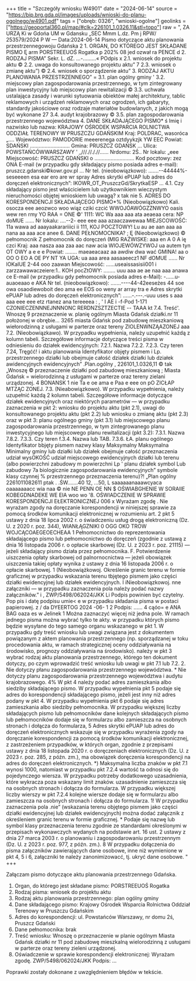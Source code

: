 +++
title = "Szczegóły wniosku W4901"
date = "2024-06-14"
source = "https://bip.brg.gda.pl/images/uploads/wnioski-do-planu-ogolnego/w4901.pdf"
tags = ["obręb: 0326", "wnioski-ogolne"]
geolinks = ["https://geoportal360.pl/map/#clk=226101_1.0326.11&stl=topo"]
raw = ", ZA URZĄ Ki w Gdońa UM w Gdansku   „SEC Mmm L.dz. Pm j RPW/ 253579/2024 P W — Data:2024-06-14 Pismo dotyczące aktu planowania przestrzennegowoju Gdańska  2 1. ORGAN, DO KTÓREGO JEST SKŁADANE PISMO Ę arm PORSTREEUOŚ Rogatka p 202% 08 jed ozwał ra PENCE d 2. RODZAJ PISMA” Sekr. L. dZ. ...-.........« POdpis x 2.1. wniosek do projektu aktu © 2.2. uwaga do konsultowanego projektu aktu” 7 2.3. wniosek o zmianę aktu”) © 2.4. wniosek o sporządzenie aktu” 3. RODZAJ AKTU PLANOWANIA PRZESTRZENNEGO” = 3.1. plan ogólny gminy ' 3.2. miejscowy plan zagospodarowania przestrzennego, w tym zintegrowany plan inwestycyjny lub miejscowy plan rewitalizacji © 3.3. uchwała ustalająca zasady i warunki sytuowania obiektów małej architektury, tablic reklamowych i urządzeń reklamowych oraz ogrodzeń, ich gabaryty, standardy jakościowe oraz rodzaje materiałów budowlanych, z jakich mogą być wykonane 27 3.4. audyt krajobrazowy © 3.5. plan zagospodarowania przestrzennego województwa 4. DANE SKŁADAJĄCEGO PISMO* ś Imię i nazwisko lub nazwa: KRAJOWY OŚRODEK WSPARCIA ROLNICTWA ODDZIAŁ TERENOWY W PRUSZCZU GDAŃSKIM Kraj: POLDRAC, wasoróca „.... Województwo: PAMODORIE meeerenega oztdyykzjk YW EEC Powiat: SDAŃSKI ........................... Gmina: PRUSZCZ GDAŃSK  ... Ulica: POWSTAŃCÓWWARSZAWY '  _///.//././/...... Nrdomu: 2Ś.. Nr lokalu: „eee Miejscowość: PRUSZCZ GDAŃSKI o ........................... Kod pocztowy: zez ONA E-mail (w przypadku gdy składający pismo posiada adres e-mail): pruszcz.gdanski©kowr.gov.pl  ... Nr tel. (nieobowiązkowo): .......--44444%-seseeeen esa ear ero are wr spray Adres skrytki ePUAP lub adres do doręczeń elektronicznych”: IKOWR_OT_PruszczGd/SkrytkaESP ... 4.1. Czy składający pismo jest właścicielem lub użytkownikiem wieczystym nieruchomości objętej wnioskiem lub uwagą? x tak  nie 5. ADRES DO KORESPONDENCJI SKŁADAJĄCEGO PISMO*% (Nieobowiązkowo) Kali. osocza eee aeozwco woo wiąz cziki czcić WWOJÓAWÓGZZNWYO oasis wew ren rmy YO RAA = ONE ©' 1111: WC Wa aaa aaa ata aeaeaa cera: NP doMUE ...... Nr lokalu: ....--2- eee eee aaa azaaczawewaa MIEJSCOWOŚĆ: 11a wawa ad aaayaakarariiici ii 111, KOJ POCZTOWY! Lu au ae aan aaa aa nana aa aaa ace anee 6. DANE PEŁNOMOCNIKA? ; Ę (Nieobowiązkowo) © pełnomocnik Z pełnomocnik do doręczeń (MIG RAŹWISKE: aaa en A 0 A ię czci Kraj: aaa nasza aaa zaa aac naw acia WIOJEWÓWZYWOJ ua autem tyn OT OWY a e e e Powiat: ........ maeaeacaaz aa awdiw dwa wać GMINA! aa o OO O EO A OE PY NT YA UGA: ua aaa area aasaaeecz1 NF dOMUE ...... Nr lOKaIUE 2-44 ooo zaawan Miejscowość: ......useaissasisii001 i zarzzawawaczeiere:1.. KOH pocZtOWY: ........ uuu aaa ae ae naa aaa anawa ce  E-mail (w przypadku gdy pełnomocnik posiada adres e-Mail): -......u-auaoeaao e AKA  Nr tel. (nieobowiązkowo): .......----44-42eeseżes 44 soe owa osaodiewoboit deo ama ee EOS oo weny ar array tra e Adres skrytki ePUAP lub adres do doręczeń elektronicznych”: ......-.---.-uuu uses s aaa aaa eee eee etz rtanez ana tereeeea : , ' I AE i -f-Pod 1-171 CZONIECZENNNEJNNNONC RERDNZSZTZECTIE -- TAAA kt 7.4. Treść'. Wnoszę 9 przeznaczenie w. planię ogólnym Miasta Gdańsk działki.nr 11 położonej w obrębie... 3265 miasta Gdańsk pod zabudowę mieszkaniową wiełorodzinną z usługami w parterze oraz tereny ZIOLENWNZĄAZONEJ aaa 7.2. (Nieobowiązkawo). W przypadku wypełnienia, należy uzupełnić każdą z kolumn tabeli. Szczegółowe informacje dotyczące treści pisma w odniesieniu do działek ewidencyjnych: 7.2.1. Nazwa 7.2.2. 7.2.3. Czy teren 7.24, Tręgćć! i aktu planowania Identyfikator objęty pismem i Lp.  przestrzennego działki lub obejmuje całość  działek działki lub działek awidencyjnych ewidencyjnych” .Plan.ogólny ,  226101_1.0326,11 © tak „Wnoszę © przeznaczenie działki pod zabudowę mieszkaniową ; Miasta Gdańsk = wielorodzinną z usługami w parterze oraz tereny zielani urządzonej. 4  BONANSK  1 nie Ta e oe ama e Paa e eee on pO ZICŁAP MTZĄC ZONEJ. 7.3. (Nieabowiązkowo). W przypadku wypełnienia, należy uzupełnić każdą 2 kolumn tabeli. Szczegółowe informacje dotyczące działek ewidencyjnych oraz niektórych parametrów — w przypadku zaznaczenia w pkt 2: wniosku do projektu aktu (pkt 2.1), uwagi do konsultowanego projektu aktu (pkt 2.2) lub wniosku o zmianę aktu (pkt 2.3) oraz w pkt 3: planu ogólnego gminy (pkt 3.1) lub miejscowego planu zagospodarowania przestrzennego, w tym zintegrowanego planu inwestycyjnego lub miejscowego planu rewitalizacji (pkt 3.2): 7.3.1. Nazwa 7.8.2. 7.3.3. Czy teren  f.3.4. Nazwa lub TAB. 7.3.6. ŁA. planu ogólnego Identyfikator bbjęty pismem nazwy klasy Maksymalny Maksymalna Minimalny gminy lub działki lub działek  obejmuje całość  przeznaczenia udział wysOKOŚĆ udział miejscowego ewidencyjnych działki lub terenu (albo powierzchni  zabudowy m powierzchni Lp ' planu działek symbol Lub zabudowy 7a biologicznie zagospodarowania ewidencyjnych”  symbole klasy czynnej % przestrzennego przeznaczenia   terenu)?! „Plan ogólny  2261011082611 ptak . .ŚW.......40  12, ...50, L saaaaaanaaawcyaca  oaaaaaaacc wia naa © nie NE PENN OE NN $ OŚWIABGHENIE W SORAIIE KOBEGDNADEKE WE EIA woo wo '8. OŚWIADCZENIE W SPRAWIE KORESPONDEŃCJI EŁEKTRONICZNEJ 006 x Wyrażam zgodę . Nie wyrażam zgody na doręczanie korespondencji w niniejszej sprawie za pomocą środków komunikacji elektronicznej w rozumieniu art. 2 pkt 5 ustawy z dnia 18 lipca 2002 r. o świadczeniu usług drogą elektroniczną (Dz. U. z 2020 r. poz. 344), WIANŁĄGZNIKI 0 OGG OKO TROW WOJCĄCOAEGEOECHEAA 1 Pełnomocnictwo do reprezentowania składającego pismo lub pełnomocnictwo do doręczeń (zgodnie z ustawą z dnia 16 listopada 2006 r. o opłacie skarbowej (Dz. U. z 2023 r. poz. 21115) — jeżeli składający pismo działa przez pełnomocnika. F. Potwierdzenie uiszczenia opłaty skarbowej od palnornocnictwa — jeżeli obowiązek uiszczenia takiej opłaty wynika z ustawy z dnia 16 listopada 2006 r. o opłacie skarbowej. 1 (Nieobowiążkowoj. Określenie granic terenu w formie graficznej w przypadku wskazania terenu tbjętego pismem jako części działki ewidencyjnej lub działek ewidencyjnych. I  iNieobowiązkowoj. nne załączniki — w przypadku zaznaczenia pola należy podać nazwy załączników.” i ,  ZWP/5498/062024/JKK Li Podpis powinien być czytelny. Pop pis i datę podpisu umie< e w przypadku składania pisma w postaci papierowej. z / da DYEERTOG 2024 -06- 1 2 Podpis: ...... 4  cąóo= e ANA BAG oaza es w Jelinek 1 Można zaznaczyć więcej niż jedna pole. W ramach jednego pisma można wybrać tylko te akty. w przypadku których pismo będzie wysyłane do tego samego organu wskazanego w pkt 1. W przypadku gdy treść wniosku lub uwagi związana jest z dokumentem powiązanym z aktem planowania przestrzennego (np. sporządzanej w toku procedowania aktu, w ramach strategicznej oceny oddziaływania na środowisko, prognozy oddziaływania na środowisko). należy w pkt 3 wybrać rodzaj aktu planowania przestrzennego, którego ten dokument dotyczy, po czym wprowadzić treść wniosku lub uwagi w pkt 7.1 lub 7.2. 2. Nie dotyczy płanu zagospodarowania przestrzennego województwa. * Nie dotyczy planu zagospodarowania przestrzennego województwa i audytu krajobrazowego. 4% W pkt 4 należy podać adres zamieszkania albo siedziby składającego pismo. W przypadku wypełnienia pkt 5 podaje się adres do korespondencji składającego pismo, jeżeli jest inny niż adres podany w pkt 4. W przypadku wypełnienia pkt 6 podaje się adres zamieszkania albo siedziby pełnomocnika. W przypadku większej liczby składających pismo lub pełnomocników dane kolejnych składających pismo lub pełnomocników dodaje się w formularzu albo zamieszcza na osobnych stronach i dołącza do formularza, 5 Adres skrytki ePUAP lub adres do doręczeń elektronicznych wskazuje się w przypadku wyrażenia zgody na doręczanie korespondencji za pomocą środków komunikacji elektronicznej, z zastrzeżeniem przypadków, w których organ, zgodnie z przepisami ustawy z dnia 18 listopada 2020 r. o doręczeniach elektronicznych (Dz. U. z 2023 r. poz. 285, z późn. zm.), ma obowiązek doręczenia korespondencji na adres do doręczeń elektronicznych. *) Maksymalna liczba znaków w pkt 7.1 wynosi 1000, natomiast w przypadku pkt 7.2.4 wartość ta odnosi się do pojedynczego wiersza. W przypadku potrzeby dodatkowego uzasadnienia, które wykracza poza wskazany limit znaków. uzasadnienie zamieszcza się na osobnych stronach i dołącza do formularza. W przypadku większej liczby wierszy w pkt 7.2.4 kolejne wiersze dodaje się w formularzu albo zamieszcza na osobnych stronach i dołącza do formularza. 1! W przypadku zaznaczenia pola .nie” (wskazania terenu objętego pismem jako części działki ewidencyjnej lub działek ewidencyjnych) można dodać załącznik z określeniem granic terenu w formie graficznej. * Podaje się nazwę lub symbol klasy przeznaczenia terenu zgodnie ze standardami określonymi w przepisach wykonawczych wydanych na podstawie art. 16 ust. 2 ustawy z dnia 27 marca 2003 r. o planowaniu i zagospodarowaniu przestrzennym (Dz. U. z 2023 r. poz. 977, z późn. zm.). 8 W przypadku dołączenia do pisma załączników zawierających dane osobowe, inne niż wymienione w pkt 4, 5 i 6, załączniki te należy zanonimizowacć, tj. ukryć dane osobowe. "
+++

Załączam pismo dotyczące aktu planowania przestrzennego Gdańska.
1. Organ, do którego jest składane pismo: PORSTREEUOŚ Rogatka
2. Rodzaj pisma: wniosek do projektu aktu
3. Rodzaj aktu planowania przestrzennego: plan ogólny gminy
4. Dane składającego pismo: Krajowy Ośrodek Wsparcia Rolnictwa Oddział Terenowy w Pruszczu Gdańskim
5. Adres do korespondencji: ul. Powstańców Warszawy, nr domu 2ś, Pruszcz Gdański
6. Dane pełnomocnika: brak
7. Treść wniosku: Wnoszę o przeznaczenie w planie ogólnym Miasta Gdańsk działki nr 11 pod zabudowę mieszkalną wielorodzinną z usługami w parterze oraz tereny zieleni urządzonej.
8. Oświadczenie w sprawie korespondencji elektronicznej: Wyrażam zgodę.
ZWP/5498/062024/JKK
Podpis: ...

Poprawki zostały dokonane z uwzględnieniem błędów w tekście.


